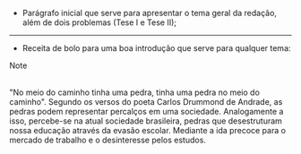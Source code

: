 - Parágrafo inicial que serve para apresentar o tema geral da redação, além de dois problemas (Tese I e Tese II);

---

- Receita de bolo para uma boa introdução que serve para qualquer tema:
> [!note]
> <br>
> "No meio do caminho tinha uma pedra, tinha uma pedra no meio do caminho". Segundo os versos do poeta Carlos Drummond de Andrade, as pedras podem representar percalços em uma sociedade. Analogamente a isso, percebe-se na atual sociedade brasileira, pedras que desestruturam nossa educação através da evasão escolar. Mediante a ida precoce para o mercado de trabalho e o desinteresse pelos estudos.